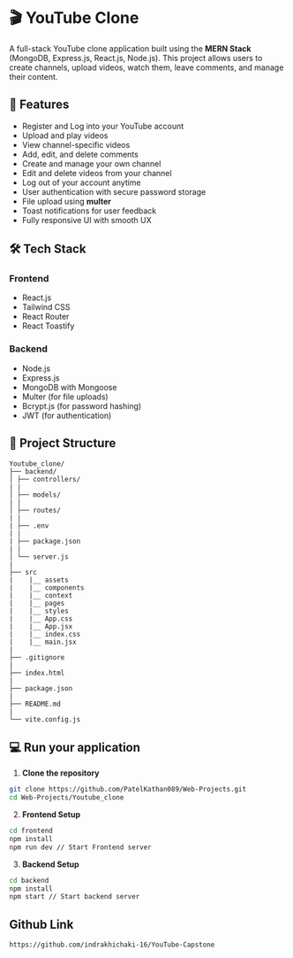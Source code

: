 # 🎬 YouTube Clone

A full-stack YouTube clone application built using the **MERN Stack** (MongoDB, Express.js, React.js, Node.js). This project allows users to create channels, upload videos, watch them, leave comments, and manage their content.

## 🚀 Features

- Register and Log into your YouTube account
- Upload and play videos
- View channel-specific videos
- Add, edit, and delete comments
- Create and manage your own channel
- Edit and delete videos from your channel
- Log out of your account anytime
- User authentication with secure password storage
- File upload using **multer**
- Toast notifications for user feedback
- Fully responsive UI with smooth UX

## 🛠️ Tech Stack

### Frontend
- React.js
- Tailwind CSS
- React Router
- React Toastify

### Backend
- Node.js
- Express.js
- MongoDB with Mongoose
- Multer (for file uploads)
- Bcrypt.js (for password hashing)
- JWT (for authentication)

## 📂 Project Structure
```
Youtube_clone/
├── backend/
│ ├── controllers/
| |
│ ├── models/
| |
│ ├── routes/
| |
| ├── .env
| |
| ├── package.json
| |
│ └── server.js
|
├── src
|    |__ assets
|    |__ components
|    |__ context
|    |__ pages
|    |__ styles
|    |__ App.css
|    |__ App.jsx
|    |__ index.css
|    |__ main.jsx
|
├── .gitignore
|
├── index.html
|
├── package.json
|
├── README.md
|
└── vite.config.js
```

## 💻 Run your application

1. **Clone the repository**

```bash
git clone https://github.com/PatelKathan089/Web-Projects.git
cd Web-Projects/Youtube_clone
```

2. **Frontend Setup**

```bash
cd frontend
npm install
npm run dev // Start Frontend server
```

3. **Backend Setup**

```bash
cd backend
npm install
npm start // Start backend server
```

## Github Link
```
https://github.com/indrakhichaki-16/YouTube-Capstone
```
